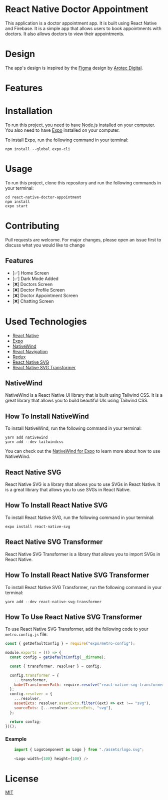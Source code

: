 <h1>React Native Doctor Appointment</h1>

This application is a doctor appointment app. It is built using React Native and Firebase. It is a simple app that allows users to book appointments with doctors. It also allows doctors to view their appointments. 

<h1><b>Design</b></h1>

The app's design is inspired by the [Figma](https://www.figma.com/community/file/955249997092817311) design by [Arotec Digital](https://www.figma.com/@arotecdigital).

<h1>Features</h1>


<h1>Installation</h1>

To run this project, you need to have [Node.js](https://nodejs.org/en/) installed on your computer. You also need to have [Expo](https://expo.io/) installed on your computer.

To install Expo, run the following command in your terminal:

```
npm install --global expo-cli
```

<h1>Usage</h1>

To run this project, clone this repository and run the following commands in your terminal:

```
cd react-native-doctor-appointment
npm install
expo start
```

<h1>Contributing</h1>

Pull requests are welcome. For major changes, please open an issue first to discuss what you would like to change


<h2> Features </h2>

- [✅] Home Screen
- [✅] Dark Mode Added
- [❌] Doctors Screen
- [❌] Doctor Profile Screen
- [❌] Doctor Appointment Screen
- [❌] Chatting Screen

<h1>Used Technologies</h1>

- [React Native](https://reactnative.dev/)
- [Expo](https://expo.io/)
- [NativeWind](https://www.nativewind.dev/)
- [React Navigation](https://reactnavigation.org/)
- [Redux](https://redux.js.org/)
- [React Native SVG](https://github.com/software-mansion/react-native-svg)
- [React Native SVG Transformer](https://github.com/kristerkari/react-native-svg-transformer)

<h2> NativeWind </h2>

NativeWind is a React Native UI library that is built using Tailwind CSS. It is a great library that allows you to build beautiful UIs using Tailwind CSS.

<h2> How To Install NativeWind </h2>

To install NativeWind, run the following command in your terminal:

```
yarn add nativewind
yarn add --dev tailwindcss
```

You can check out the [NativeWind for Expo](https://www.nativewind.dev/quick-starts/expo) to learn more about how to use NativeWind.

<h2> React Native SVG </h2>

React Native SVG is a library that allows you to use SVGs in React Native. It is a great library that allows you to use SVGs in React Native.

<h2> How To Install React Native SVG </h2>

To install React Native SVG, run the following command in your terminal:

```
expo install react-native-svg
```

<h2> React Native SVG Transformer </h2>

React Native SVG Transformer is a library that allows you to import SVGs in React Native.

<h2> How To Install React Native SVG Transformer </h2>

To install React Native SVG Transformer, run the following command in your terminal:

```
yarn add --dev react-native-svg-transformer
```

<h2> How To Use React Native SVG Transformer </h2>

To use React Native SVG Transformer, add the following code to your `metro.config.js` file:

```js
const { getDefaultConfig } = require("expo/metro-config");

module.exports = (() => {
  const config = getDefaultConfig(__dirname);

  const { transformer, resolver } = config;

  config.transformer = {
    ...transformer,
    babelTransformerPath: require.resolve("react-native-svg-transformer"),
  };
  config.resolver = {
    ...resolver,
    assetExts: resolver.assetExts.filter((ext) => ext !== "svg"),
    sourceExts: [...resolver.sourceExts, "svg"],
  };

  return config;
})();
```

<h3>Example</h3> 

```js
    import { LogoComponent as Logo } from "./assets/logo.svg";

    <Logo width={100} height={100} />
```


<h1>License</h1>

[MIT](https://choosealicense.com/licenses/mit/)

